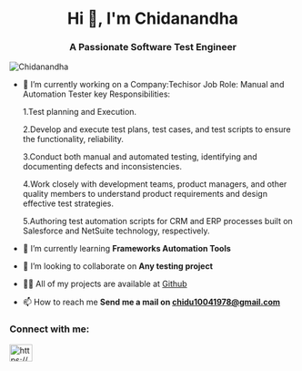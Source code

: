 <h1 align="center">Hi 👋, I'm Chidanandha</h1>
<h3 align="center">A Passionate Software Test Engineer</h3>

<p align="left"> <img src="https://komarev.com/ghpvc/?username=rahulvd&label=Profile%20views&color=0e75b6&style=flat" alt="Chidanandha" /> </p>

- 🔭 I’m currently working on a Company:Techisor
                                 Job Role: Manual and Automation Tester
                                 key Responsibilities:
                                    <p> 1.Test planning and Execution.</p>
                                      <p> 2.Develop and execute test plans, test cases, and test scripts to
                                       ensure the functionality, reliability. </p> 
                                      <p> 3.Conduct both manual and automated testing, identifying and
                                       documenting defects and inconsistencies. </p> 
                                     <p>  4.Work closely with development teams, product managers, and
                                       other quality members to understand product requirements and
                                       design effective test strategies. </p> 
                                     <p>  5.Authoring test automation scripts for CRM and ERP processes
                                       built on Salesforce and NetSuite technology, respectively. </p> 

- 🌱 I’m currently learning **Frameworks Automation Tools**

- 👯 I’m looking to collaborate on **Any testing project**

- 👨‍💻 All of my projects are available at [Github](Github)

- 📫 How to reach me **Send me a mail on chidu10041978@gmail.com**
<h3 align="left">Connect with me:</h3>
<p align="left">
<a href="https://www.linkedin.com/in/chidananda-h-p-aa5b83229/" target="blank"><img align="center" alt="https://www.linkedin.com/in/chidananda-h-p-aa5b83229/" height="30" width="40" /></a>
</p>
